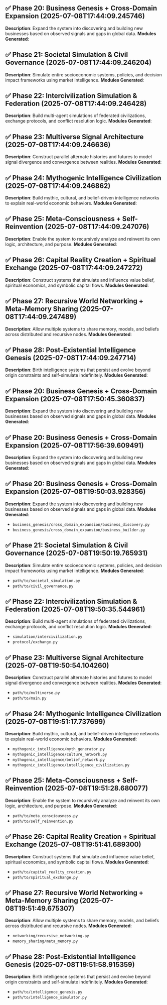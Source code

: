 

## ✅ Phase 20: Business Genesis + Cross-Domain Expansion (2025-07-08T17:44:09.245746)
**Description**: Expand the system into discovering and building new businesses based on observed signals and gaps in global data.
**Modules Generated**:


## ✅ Phase 21: Societal Simulation & Civil Governance (2025-07-08T17:44:09.246204)
**Description**: Simulate entire socioeconomic systems, policies, and decision impact frameworks using market intelligence.
**Modules Generated**:


## ✅ Phase 22: Intercivilization Simulation & Federation (2025-07-08T17:44:09.246428)
**Description**: Build multi-agent simulations of federated civilizations, exchange protocols, and conflict resolution logic.
**Modules Generated**:


## ✅ Phase 23: Multiverse Signal Architecture (2025-07-08T17:44:09.246636)
**Description**: Construct parallel alternate histories and futures to model signal divergence and convergence between realities.
**Modules Generated**:


## ✅ Phase 24: Mythogenic Intelligence Civilization (2025-07-08T17:44:09.246862)
**Description**: Build mythic, cultural, and belief-driven intelligence networks to explain real-world economic behaviors.
**Modules Generated**:


## ✅ Phase 25: Meta-Consciousness + Self-Reinvention (2025-07-08T17:44:09.247076)
**Description**: Enable the system to recursively analyze and reinvent its own logic, architecture, and purpose.
**Modules Generated**:


## ✅ Phase 26: Capital Reality Creation + Spiritual Exchange (2025-07-08T17:44:09.247272)
**Description**: Construct systems that simulate and influence value belief, spiritual economics, and symbolic capital flows.
**Modules Generated**:


## ✅ Phase 27: Recursive World Networking + Meta-Memory Sharing (2025-07-08T17:44:09.247489)
**Description**: Allow multiple systems to share memory, models, and beliefs across distributed and recursive nodes.
**Modules Generated**:


## ✅ Phase 28: Post-Existential Intelligence Genesis (2025-07-08T17:44:09.247714)
**Description**: Birth intelligence systems that persist and evolve beyond origin constraints and self-simulate indefinitely.
**Modules Generated**:


## ✅ Phase 20: Business Genesis + Cross-Domain Expansion (2025-07-08T17:50:45.360837)
**Description**: Expand the system into discovering and building new businesses based on observed signals and gaps in global data.
**Modules Generated**:


## ✅ Phase 20: Business Genesis + Cross-Domain Expansion (2025-07-08T17:56:39.609491)
**Description**: Expand the system into discovering and building new businesses based on observed signals and gaps in global data.
**Modules Generated**:


## ✅ Phase 20: Business Genesis + Cross-Domain Expansion (2025-07-08T19:50:03.928356)
**Description**: Expand the system into discovering and building new businesses based on observed signals and gaps in global data.
**Modules Generated**:
- `business_genesis/cross_domain_expansion/business_discovery.py`
- `business_genesis/cross_domain_expansion/business_builder.py`


## ✅ Phase 21: Societal Simulation & Civil Governance (2025-07-08T19:50:19.765931)
**Description**: Simulate entire socioeconomic systems, policies, and decision impact frameworks using market intelligence.
**Modules Generated**:
- `path/to/societal_simulation.py`
- `path/to/civil_governance.py`


## ✅ Phase 22: Intercivilization Simulation & Federation (2025-07-08T19:50:35.544961)
**Description**: Build multi-agent simulations of federated civilizations, exchange protocols, and conflict resolution logic.
**Modules Generated**:
- `simulation/intercivilization.py`
- `protocol/exchange.py`


## ✅ Phase 23: Multiverse Signal Architecture (2025-07-08T19:50:54.104260)
**Description**: Construct parallel alternate histories and futures to model signal divergence and convergence between realities.
**Modules Generated**:
- `path/to/multiverse.py`
- `path/to/main.py`


## ✅ Phase 24: Mythogenic Intelligence Civilization (2025-07-08T19:51:17.737699)
**Description**: Build mythic, cultural, and belief-driven intelligence networks to explain real-world economic behaviors.
**Modules Generated**:
- `mythogenic_intelligence/myth_generator.py`
- `mythogenic_intelligence/culture_network.py`
- `mythogenic_intelligence/belief_network.py`
- `mythogenic_intelligence/intelligence_civilization.py`


## ✅ Phase 25: Meta-Consciousness + Self-Reinvention (2025-07-08T19:51:28.680077)
**Description**: Enable the system to recursively analyze and reinvent its own logic, architecture, and purpose.
**Modules Generated**:
- `path/to/meta_consciousness.py`
- `path/to/self_reinvention.py`


## ✅ Phase 26: Capital Reality Creation + Spiritual Exchange (2025-07-08T19:51:41.689300)
**Description**: Construct systems that simulate and influence value belief, spiritual economics, and symbolic capital flows.
**Modules Generated**:
- `path/to/capital_reality_creation.py`
- `path/to/spiritual_exchange.py`


## ✅ Phase 27: Recursive World Networking + Meta-Memory Sharing (2025-07-08T19:51:49.675307)
**Description**: Allow multiple systems to share memory, models, and beliefs across distributed and recursive nodes.
**Modules Generated**:
- `networking/recursive_networking.py`
- `memory_sharing/meta_memory.py`


## ✅ Phase 28: Post-Existential Intelligence Genesis (2025-07-08T19:51:58.915359)
**Description**: Birth intelligence systems that persist and evolve beyond origin constraints and self-simulate indefinitely.
**Modules Generated**:
- `path/to/intelligence_genesis.py`
- `path/to/intelligence_simulator.py`
